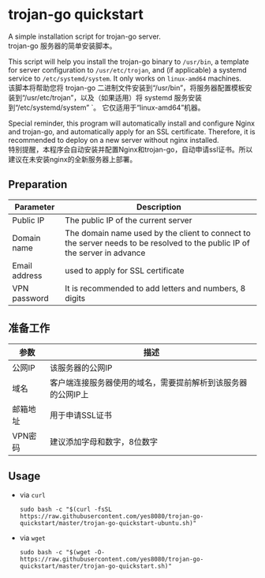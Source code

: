 # trojan-go quickstart

A simple installation script for trojan-go server.  
trojan-go 服务器的简单安装脚本。

This script will help you install the trojan-go binary to `/usr/bin`, a template for server configuration to `/usr/etc/trojan`, and (if applicable) a systemd service to `/etc/systemd/system`. It only works on `linux-amd64` machines.  
该脚本将帮助您将 trojan-go 二进制文件安装到“/usr/bin”，将服务器配置模板安装到“/usr/etc/trojan”，以及（如果适用）将 systemd 服务安装到“/etc/systemd/system” `。 它仅适用于“linux-amd64”机器。

Special reminder, this program will automatically install and configure Nginx and trojan-go, and automatically apply for an SSL certificate. Therefore, it is recommended to deploy on a new server without nginx installed.  
特别提醒，本程序会自动安装并配置Nginx和trojan-go，自动申请ssl证书。所以建议在未安装nginx的全新服务器上部署。

## Preparation
| Parameter | Description |
| --- | --- |
| Public IP | The public IP of the current server |
| Domain name | The domain name used by the client to connect to the server needs to be resolved to the public IP of the server in advance |
| Email address | used to apply for SSL certificate |
| VPN password | It is recommended to add letters and numbers, 8 digits |

## 准备工作
| 参数 | 描述 |
| --- | --- |
| 公网IP | 该服务器的公网IP |
| 域名 | 客户端连接服务器使用的域名，需要提前解析到该服务器的公网IP上 |
| 邮箱地址 | 用于申请SSL证书 |
| VPN密码 | 建议添加字母和数字，8位数字 |

## Usage 

- via `curl`
    ```
    sudo bash -c "$(curl -fsSL https://raw.githubusercontent.com/yes8080/trojan-go-quickstart/master/trojan-go-quickstart-ubuntu.sh)"
    ```
- via `wget`
    ```
    sudo bash -c "$(wget -O- https://raw.githubusercontent.com/yes8080/trojan-go-quickstart/master/trojan-go-quickstart.sh)"
    ```
